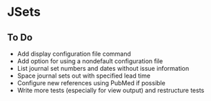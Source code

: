 # JSets

## To Do

* Add display configuration file command
* Add option for using a nondefault configuration file
* List journal set numbers and dates without issue information
* Space journal sets out with specified lead time
* Configure new references using PubMed if possible
* Write more tests (especially for view output) and restructure tests
